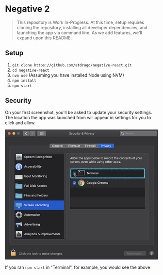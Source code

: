 # Negative 2

> This repository is Work In-Progress. At this time, setup requires cloning the repository, installing all developer dependencies, and launching the app via command line. As we add features, we'll expand upon this README.

## Setup

1. `git clone https://github.com/atdrago/negative-react.git`
2. `cd negative-react`
3. `nvm use` (Assuming you have installed Node using NVM)
4. `npm install`
5. `npm start`

## Security

On your first screenshot, you'll be asked to update your security settings. The location the app was launched from will appear in settings for you to click and allow.

![User clicking the checkbox next to "Terminal" in System Preferences, Security & Privacy, Screen Recording tab](docs/images/security.png)

If you ran `npm start` in "Terminal", for example, you would see the above
